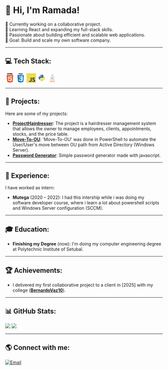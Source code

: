 # 👋 Hi, I'm Ramada!  
🔭 Currently working on a collaborative project.  
🌱 Learning React and expanding my full-stack skills.  
🚀 Passionate about building efficient and scalable web applications.  
🥅 Goal: Build and scale my own software company.  

---

## 💻 Tech Stack:
<p align="left">
    <img src="https://raw.githubusercontent.com/github/explore/main/topics/html/html.png" alt="HTML5" width="30px"/>
    <img src="https://raw.githubusercontent.com/github/explore/main/topics/css/css.png" alt="CSS3" width="30px"/>
    <img src="https://raw.githubusercontent.com/github/explore/main/topics/javascript/javascript.png" alt="JavaScript" width="30px"/>
    <img src="https://raw.githubusercontent.com/github/explore/main/topics/python/python.png" alt="Python" width="30px"/>
    <img src="https://raw.githubusercontent.com/github/explore/main/topics/java/java.png" alt="Java" width="30px"/>
</p>

---

## 🚀 Projects:
Here are some of my projects:
- **[ProjectHairdresser](https://github.com/tRamada/projecthairdresser.git)**: The project is a hairdresser management system that allows the owner to manage employees, clients, appointments, stocks, and the price table.
- **[Move-To-OU](https://github.com/tRamada/Move-To-OU)**: 'Move-To-OU' was done in PowerShell to automate the User/User's move between OU path from Active Directory (Windows Server).
- **[Password Generator](https://github.com/tRamada/PG-Website)**: Simple password generator made with javascript.

---

## 💼 Experience:
I have worked as intern:
- **Mutega** (2020 – 2022): I had this intership while i was doing my software developer course, where i learn a lot about powershell scripts and Windows Server configuration (SCCM).

---

## 🎓 Education:
- **Finishing my Degree** (now): I'm doing my computer engineering degree at Polytechnic Institute of Setubal.

---

## 🏆 Achievements:
- I delivered my first collaborative project to a client in [2025] with my college (**[BernardoVaz10](https://github.com/BernardoVaz10)**).

---

## 📊 GitHub Stats:
<p align="left">
  <img src="https://github-readme-stats.vercel.app/api?username=tRamada&show_icons=true&theme=dark&hide_border=false&count_private=true" width="48%" />
  <img src="https://github-readme-stats.vercel.app/api/top-langs/?username=tRamada&theme=dark&hide_border=false&layout=compact" width="48%" />
</p>

<!---

### 👀 Profile Views:
[![](https://visitcount.itsvg.in/api?id=tRamada&icon=0&color=0)](https://visitcount.itsvg.in) -->

---

## 🌎 Connect with me:
<!-- [![LinkedIn](https://img.shields.io/badge/LinkedIn-blue?style=for-the-badge&logo=linkedin)](https://www.linkedin.com/in/seu-perfil)
[![Portfolio](https://img.shields.io/badge/Portfolio-black?style=for-the-badge&logo=web)](https://seu-portfolio.com) -->
[![Email](https://img.shields.io/badge/Email-D14836?style=for-the-badge&logo=gmail&logoColor=white)](mailto:tiago.dramada@gmail.com)
